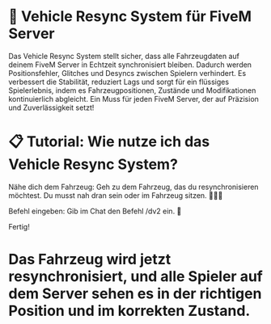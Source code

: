 # 🚗 Vehicle Resync System für FiveM Server

Das Vehicle Resync System stellt sicher, dass alle Fahrzeugdaten auf deinem FiveM Server in Echtzeit synchronisiert bleiben. Dadurch werden Positionsfehler, Glitches und Desyncs zwischen Spielern verhindert. Es verbessert die Stabilität, reduziert Lags und sorgt für ein flüssiges Spielerlebnis, indem es Fahrzeugpositionen, Zustände und Modifikationen kontinuierlich abgleicht. Ein Muss für jeden FiveM Server, der auf Präzision und Zuverlässigkeit setzt!

# 📋 Tutorial: Wie nutze ich das Vehicle Resync System?

Nähe dich dem Fahrzeug:
Geh zu dem Fahrzeug, das du resynchronisieren möchtest. Du musst nah dran sein oder im Fahrzeug sitzen. 🚶‍♂️🚗

Befehl eingeben:
Gib im Chat den Befehl /dv2 ein. 💬

Fertig!
# Das Fahrzeug wird jetzt resynchronisiert, und alle Spieler auf dem Server sehen es in der richtigen Position und im korrekten Zustand.
